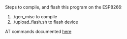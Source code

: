 Steps to compile, and flash this program on the ESP8266:

1. ./gen_misc to compile
2. ./upload_flash.sh to flash device

AT commands documented [here](http://www.electrodragon.com/w/Wi07c#AT_Commands)
